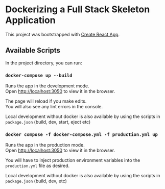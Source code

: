 # Dockerizing a Full Stack Skeleton Application

This project was bootstrapped with [Create React App](https://github.com/facebook/create-react-app).

## Available Scripts

In the project directory, you can run:

### `docker-compose up --build`

Runs the app in the development mode.\
Open [http://localhost:3050](http://localhost:3000) to view it in the browser.

The page will reload if you make edits.\
You will also see any lint errors in the console.

Local development without docker is also available by using the scripts in `package.json` (build, dev, start, eject etc)

### `docker compose -f docker-compose.yml -f production.yml up`

Runs the app in the production mode.\
Open [http://localhost:3050](http://localhost:3050) to view it in the browser.

You will have to inject production environment variables into the `production.yml` file as desired.

Local development without docker is also available by using the scripts in `package.json` (build, dev, etc)